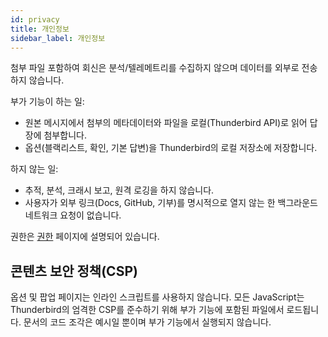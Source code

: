 ```yaml
---
id: privacy
title: 개인정보
sidebar_label: 개인정보
---
```


첨부 파일 포함하여 회신은 분석/텔레메트리를 수집하지 않으며 데이터를 외부로 전송하지 않습니다.

부가 기능이 하는 일:

- 원본 메시지에서 첨부의 메타데이터와 파일을 로컬(Thunderbird API)로 읽어 답장에 첨부합니다.
- 옵션(블랙리스트, 확인, 기본 답변)을 Thunderbird의 로컬 저장소에 저장합니다.

하지 않는 일:

- 추적, 분석, 크래시 보고, 원격 로깅을 하지 않습니다.
- 사용자가 외부 링크(Docs, GitHub, 기부)를 명시적으로 열지 않는 한 백그라운드 네트워크 요청이 없습니다.

권한은 [권한](permissions) 페이지에 설명되어 있습니다.

## 콘텐츠 보안 정책(CSP)

옵션 및 팝업 페이지는 인라인 스크립트를 사용하지 않습니다. 모든 JavaScript는 Thunderbird의 엄격한 CSP를 준수하기 위해 부가 기능에 포함된 파일에서 로드됩니다. 문서의 코드 조각은 예시일 뿐이며 부가 기능에서 실행되지 않습니다.
